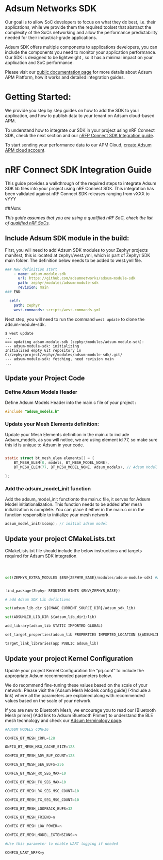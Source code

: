
# Adsum Networks SDK

Our goal is to allow SoC developers to focus on what they do best,
i.e. their applications, while we provide them the required toolset that abstract the complexity of the SoCs
networking and allow the performance predictability needed for their industrial-grade applications.

Adsum SDK offers multiple components to applications developers, you can include the components you need to monitor your application performance.
Our SDK is designed to be lightweight , so it has a minimal impact on your application and SoC performance.

Please visit our [public documentation page](https://adsumnetworks.io/adsum-getting-started) for more details about Adsum APM Platform, how it works and detailed integration guides.

# Getting Started: 

We provide you step by step guides on how to add the SDK to your application, and how to publish data to your tenant on Adsum cloud-based
APM.

To understand how to integrate our SDK in your project using nRF Connect SDK, check the next section and our [nRFP Connect SDK Integration guide](httsp://adsumnetworks.io/nRF-Connect-SDK-Integration-Guide).

To start sending your performance data to our APM Cloud, [create Adsum APM cloud account](https://apm.adumnetworks.io/signup).

# nRF Connect SDK Integration Guide

This guide provides a walkthrough of the required steps to integrate Adsum SDK lib files into your project using nRF Connect SDK. This integration has been validated against nRF Connect SDK releases ranging
from vXXX to vYYY

##*Note:*

*This guide assumes that you are using a qualified nRF SoC, check the list of [qualified nRF SoCs](https://adsumnetworks/docs/qualified_SoCs_and_SDK).*


## Include Adsum SDK module in the build: 

First, you will need to add Adsum SDK modules to your Zephyr projects manifest, this is located at zephyr/west.yml, which is part of Zephyr SDK main folder. The definition below needs to be added to west.yml file.

```yml
### New definition start
    - name: adsum-module-sdk
      url: https://github.com/adsumnetworks/adsum-module-sdk
      path: zephyr/modules/adsum-module-sdk
      revision: main
### END 

  self:
    path: zephyr
    west-commands: scripts/west-commands.yml

```

Next step, you will need to run the command `west update` to clone the adsum-module-sdk. 

```
$ west update
...
=== updating adsum-module-sdk (zephyr/modules/adsum-module-sdk):
--- adsum-module-sdk: initializing
Initialized empty Git repository in C:/zephyrproject/zephyr/modules/adsum-module-sdk/.git/
--- adsum-module-sdk: fetching, need revision main
...
```


## Update your Project Code

### Define Adsum Models Header

Define Adsum Models Header into the main.c file of your project :

```c
#include "adsum_models.h"
```

### Update your Mesh Elements definition:

Update your Mesh Elements definition in the main.c to include Adsum_models, as you will notice, we are using element id 77, so make sure this id is unique to Adsum in your code.

```c

static struct bt_mesh_elem elements[] = {
	BT_MESH_ELEM(0, models, BT_MESH_MODEL_NONE),
	BT_MESH_ELEM(77, BT_MESH_MODEL_NONE, Adsum_models), // Adsum Model Definition

};
```

### Add the adsum_model_init function
Add the adsum_model_init functionto the main.c file, it serves for Adsum Model initiationalization. This function needs to be added after mesh initialization is complete. You can place it either in the main.c or in the function responsible to initialize your mesh network.

```c
adsum_model_init(&comp); // initial adsum model
```


## Update your project CMakeLists.txt 
CMakeLists.txt file should include the below instructions and targets required for Adsum SDK integration.

```python



set(ZEPHYR_EXTRA_MODULES $ENV{ZEPHYR_BASE}/modules/adsum-module-sdk) #add this line before find_package funtion.


find_package(Zephyr REQUIRED HINTS $ENV{ZEPHYR_BASE})

# add Adsum SDK Lib defintions

set(adsum_lib_dir ${CMAKE_CURRENT_SOURCE_DIR}/adsum_sdk_lib)

set(ADSUMLIB_LIB_DIR ${adsum_lib_dir}/lib)

add_library(adsum_lib STATIC IMPORTED GLOBAL)

set_target_properties(adsum_lib PROPERTIES IMPORTED_LOCATION ${ADSUMLIB_LIB_DIR}/adsum_lib.a)

target_link_libraries(app PUBLIC adsum_lib)
```
##  Update your project Kernel Configuration

Update your project Kernel Configuration file “prj.conf” to include the appropriate Adsum recommended parameters below.

We do recommend fine-tuning these values based on the scale of your network. Please visit the [Adsum Mesh Models config guide] (<Include a link) where all the parameters are explained along with recommended values based on the scale of your network.

If you are new to Bluetooth Mesh, we encourage you to read our [Bluetooth Mesh primer] (Add link to Adsum Bluetooth Primer) to understand the BLE mesh technology and check our [Adsum terminology page](<Add link to Adsum Terminology>).


```python
#ADSUM MODELS CONFIG

CONFIG_BT_MESH_CRPL=128

ONFIG_BT_MESH_MSG_CACHE_SIZE=128

CONFIG_BT_MESH_ADV_BUF_COUNT=128

CONFIG_BT_MESH_SEG_BUFS=256

CONFIG_BT_MESH_RX_SEG_MAX=10

CONFIG_BT_MESH_TX_SEG_MAX=10

CONFIG_BT_MESH_RX_SEG_MSG_COUNT=10

CONFIG_BT_MESH_TX_SEG_MSG_COUNT=10

CONFIG_BT_MESH_LOOPBACK_BUFS=32

CONFIG_BT_MESH_FRIEND=n

CONFIG_BT_MESH_LOW_POWER=n

CONFIG_BT_MESH_MODEL_EXTENSIONS=n

#Use this parameter to enable UART logging if needed

CONFIG_UART_NRFX=y
```
